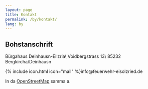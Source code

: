 ```yaml
---
layout: page
title: Kontakt
permalink: /by/kontakt/
lang: by
---
```


## Bohstanschrift

Bürgahaus Deinhausn-Eilzria\\
Voidbergstrass 13\\
85232 Bergkircha/Deinhausn

{% include icon.html icon="mail" %}info<span hidden>.nospam</span>@feuerwehr-eisolzried.de

In da [OpenStreetMap](https://www.openstreetmap.org/node/670854444) samma a.
